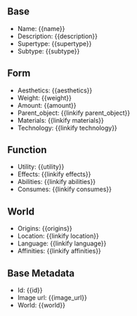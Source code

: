 ## Base
- <span class="text-field" data-tooltip="Text">Name</span>: {{name}}
- <span class="text-field" data-tooltip="Text">Description</span>: {{description}}
- <span class="text-field" data-tooltip="Text">Supertype</span>: {{supertype}}
- <span class="text-field" data-tooltip="Text">Subtype</span>: {{subtype}}

## Form
- <span class="string" data-tooltip="Text">Aesthetics</span>: {{aesthetics}}
- <span class="integer" data-tooltip="Number, max: 0">Weight</span>: {{weight}}
- <span class="integer" data-tooltip="Number, max: 0">Amount</span>: {{amount}}
- <span class="link-field" data-tooltip="Single Object">Parent_object</span>: {{linkify parent_object}}
- <span class="multi-link-field" data-tooltip="Multi Construct">Materials</span>: {{linkify materials}}
- <span class="multi-link-field" data-tooltip="Multi Construct">Technology</span>: {{linkify technology}}

## Function
- <span class="string" data-tooltip="Text">Utility</span>: {{utility}}
- <span class="multi-link-field" data-tooltip="Multi Phenomenon">Effects</span>: {{linkify effects}}
- <span class="multi-link-field" data-tooltip="Multi Ability">Abilities</span>: {{linkify abilities}}
- <span class="multi-link-field" data-tooltip="Multi Construct">Consumes</span>: {{linkify consumes}}

## World
- <span class="string" data-tooltip="Text">Origins</span>: {{origins}}
- <span class="link-field" data-tooltip="Single Location">Location</span>: {{linkify location}}
- <span class="link-field" data-tooltip="Single Language">Language</span>: {{linkify language}}
- <span class="multi-link-field" data-tooltip="Multi Trait">Affinities</span>: {{linkify affinities}}

## Base Metadata
- <span class="text-field" data-tooltip="Text">Id</span>: {{id}}
- <span class="text-field" data-tooltip="Text">Image url</span>: {{image_url}}
- <span class="text-field" data-tooltip="Text">World</span>: {{world}}

